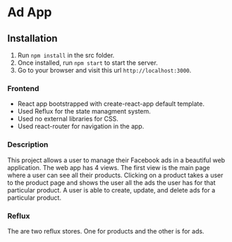 # Ad App

## Installation

1. Run `npm install` in the src folder.
2. Once installed, run `npm start` to start the server.
3. Go to your browser and visit this url `http://localhost:3000`.

### Frontend

-   React app bootstrapped with create-react-app default template.
-   Used Reflux for the state managment system.
-   Used no external libraries for CSS.
-   Used react-router for navigation in the app.

### Description

This project allows a user to manage their Facebook ads in a beautiful web application.
The web app has 4 views. The first view is the main page where a user can see all their
products. Clicking on a product takes a user to the product page and shows the user
all the ads the user has for that particular product. A user is able to create, update,
and delete ads for a particular product.

### Reflux

The are two reflux stores. One for products and the other is for ads.
